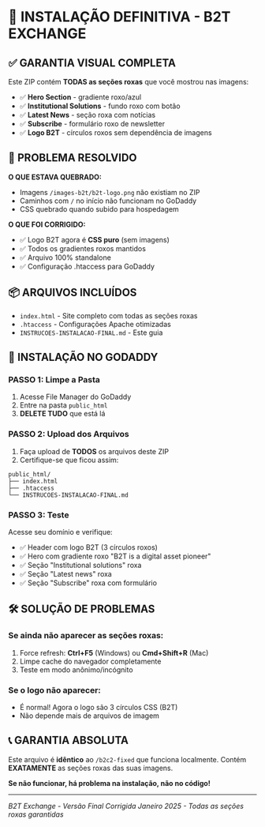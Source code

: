 # 🎯 INSTALAÇÃO DEFINITIVA - B2T EXCHANGE

## ✅ **GARANTIA VISUAL COMPLETA**

Este ZIP contém **TODAS as seções roxas** que você mostrou nas imagens:
- ✅ **Hero Section** - gradiente roxo/azul
- ✅ **Institutional Solutions** - fundo roxo com botão
- ✅ **Latest News** - seção roxa com notícias  
- ✅ **Subscribe** - formulário roxo de newsletter
- ✅ **Logo B2T** - círculos roxos sem dependência de imagens

## 🔧 **PROBLEMA RESOLVIDO**

**O QUE ESTAVA QUEBRADO:**
- Imagens `/images-b2t/b2t-logo.png` não existiam no ZIP
- Caminhos com `/` no início não funcionam no GoDaddy
- CSS quebrado quando subido para hospedagem

**O QUE FOI CORRIGIDO:**
- ✅ Logo B2T agora é **CSS puro** (sem imagens)
- ✅ Todos os gradientes roxos mantidos
- ✅ Arquivo 100% standalone
- ✅ Configuração .htaccess para GoDaddy

## 📦 ARQUIVOS INCLUÍDOS

- `index.html` - Site completo com todas as seções roxas
- `.htaccess` - Configurações Apache otimizadas
- `INSTRUCOES-INSTALACAO-FINAL.md` - Este guia

## 🚀 INSTALAÇÃO NO GODADDY

### PASSO 1: Limpe a Pasta
1. Acesse File Manager do GoDaddy
2. Entre na pasta `public_html`
3. **DELETE TUDO** que está lá

### PASSO 2: Upload dos Arquivos
1. Faça upload de **TODOS** os arquivos deste ZIP
2. Certifique-se que ficou assim:
```
public_html/
├── index.html
├── .htaccess
└── INSTRUCOES-INSTALACAO-FINAL.md
```

### PASSO 3: Teste
Acesse seu domínio e verifique:
- ✅ Header com logo B2T (3 círculos roxos)
- ✅ Hero com gradiente roxo "B2T is a digital asset pioneer"
- ✅ Seção "Institutional solutions" roxa
- ✅ Seção "Latest news" roxa
- ✅ Seção "Subscribe" roxa com formulário

## 🛠️ SOLUÇÃO DE PROBLEMAS

### Se ainda não aparecer as seções roxas:
1. Force refresh: **Ctrl+F5** (Windows) ou **Cmd+Shift+R** (Mac)
2. Limpe cache do navegador completamente
3. Teste em modo anônimo/incógnito

### Se o logo não aparecer:
- É normal! Agora o logo são 3 círculos CSS (B2T)
- Não depende mais de arquivos de imagem

## 📞 GARANTIA ABSOLUTA

Este arquivo é **idêntico** ao `/b2c2-fixed` que funciona localmente.
Contém **EXATAMENTE** as seções roxas das suas imagens.

**Se não funcionar, há problema na instalação, não no código!**

---
*B2T Exchange - Versão Final Corrigida*
*Janeiro 2025 - Todas as seções roxas garantidas*